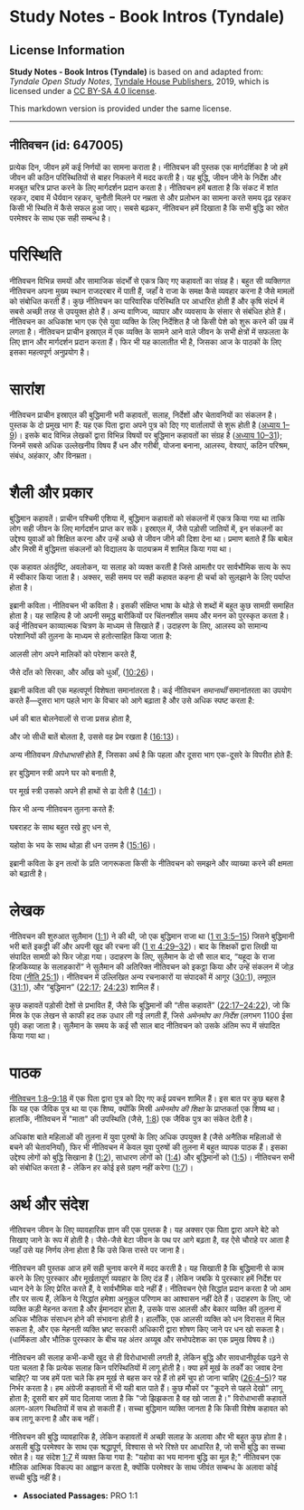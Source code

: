 # Study Notes - Book Intros (Tyndale)

## License Information

**Study Notes - Book Intros (Tyndale)** is based on and adapted from: _Tyndale Open Study Notes_, [Tyndale House Publishers](https://tyndaleopenresources.com/), 2019, which is licensed under a [CC BY-SA 4.0 license](https://creativecommons.org/licenses/by-sa/4.0/legalcode.en).

This markdown version is provided under the same license.



--------------------------------

## नीतिवचन (id: 647005)

प्रत्येक दिन, जीवन हमें कई निर्णयों का सामना कराता है। नीतिवचन की पुस्तक एक मार्गदर्शिका है जो हमें जीवन की कठिन परिस्थितियों से बाहर निकलने में मदद करती है। यह बुद्धि, जीवन जीने के निर्देश और मजबूत चरित्र प्राप्त करने के लिए मार्गदर्शन प्रदान करता है। नीतिवचन हमें बताता है कि संकट में शांत रहकर, दबाव में धैर्यवान रहकर, चुनौती मिलने पर नम्रता से और प्रलोभन का सामना करते समय दृढ़ रहकर किसी भी स्थिति में कैसे सफल हुआ जाए। सबसे बढ़कर, नीतिवचन हमें दिखाता है कि सभी बुद्धि का स्रोत परमेश्वर के साथ एक सही सम्बन्ध है।

परिस्थिति
=========

नीतिवचन विभिन्न समयों और सामाजिक संदर्भों से एकत्र किए गए कहावतों का संग्रह है। बहुत सी व्यक्तिगत नीतिवचन अपना मुख्य स्थान राजदरबार में पाती हैं, जहाँ वे राजा के समक्ष कैसे व्यवहार करना है जैसे मामलों को संबोधित करती हैं। कुछ नीतिवचन का पारिवारिक परिस्थिति पर आधारित होती हैं और कृषि संदर्भ में सबसे अच्छी तरह से उपयुक्त होते हैं। अन्य वाणिज्य, व्यापार और व्यवसाय के संसार से संबंधित होते हैं। नीतिवचन का अधिकांश भाग एक ऐसे युवा व्यक्ति के लिए निर्देशित है जो किसी पेशे को शुरू करने की उम्र में लगता है। नीतिवचन प्राचीन इस्राएल में एक व्यक्ति के सामने आने वाले जीवन के सभी क्षेत्रों में सफलता के लिए ज्ञान और मार्गदर्शन प्रदान करता हैं। फिर भी यह कालातीत भी है, जिसका आज के पाठकों के लिए इसका महत्वपूर्ण अनुप्रयोग है।

सारांश
======

नीतिवचन प्राचीन इस्राएल की बुद्धिमानी भरी कहावतों, सलाह, निर्देशों और चेतावनियों का संकलन है। पुस्तक के दो प्रमुख भाग हैं: यह एक पिता द्वारा अपने पुत्र को दिए गए वार्तालापों से शुरू होती है ([अध्याय 1–9](https://ref.ly/Prov1:1-Prov9:18))। इसके बाद विभिन्न लेखकों द्वारा विभिन्न विषयों पर बुद्धिमान कहावतों का संग्रह है ([अध्याय 10–31](https://ref.ly/Prov10:1-Prov31:31)); जिनमें सबसे अधिक उल्लेखनीय विषय हैं धन और गरीबी, योजना बनाना, आलस्य, वेश्याएं, कठिन परिश्रम, संबंध, अहंकार, और विनम्रता।

शैली और प्रकार
==============

बुद्धिमान कहावतें। प्राचीन पश्चिमी एशिया में, बुद्धिमान कहावतों को संकलनों में एकत्र किया गया था ताकि लोग सही जीवन के लिए मार्गदर्शन प्राप्त कर सकें। इस्राएल में, जैसे पड़ोसी जातियों में, इन संकलनों का उद्देश्य युवाओं को शिक्षित करना और उन्हें अच्छे से जीवन जीने की दिशा देना था। प्रमाण बताते हैं कि बाबेल और मिस्री में बुद्धिमत्ता संकलनों को विद्यालय के पाठ्यक्रम में शामिल किया गया था।

एक कहावत अंतर्दृष्टि, अवलोकन, या सलाह को व्यक्त करती है जिसे आमतौर पर सार्वभौमिक सत्य के रूप में स्वीकार किया जाता है। अक्सर, सही समय पर सही कहावत कहना ही चर्चा को सुलझाने के लिए पर्याप्त होता है।

इब्रानी कविता। नीतिवचन भी कविता है। इसकी संक्षिप्त भाषा के थोड़े से शब्दों में बहुत कुछ सामग्री समाहित होता है। यह साहित्य है जो अपनी समृद्ध बारीकियों पर चिंतनशील समय और मनन को पुरस्कृत करता है। कई नीतिवचन काव्यात्मक चित्रण के माध्यम से सिखाते हैं। उदाहरण के लिए, आलस्य को सामान्य परेशानियों की तुलना के माध्यम से हतोत्साहित किया जाता है:

आलसी लोग अपने मालिकों को परेशान करते हैं,

जैसे दाँत को सिरका, और आँख को धुआँ, ([10:26](https://ref.ly/Prov10:26))।

इब्रानी कविता की एक महत्वपूर्ण विशेषता समानांतरता है। कई नीतिवचन *समानार्थी* समानांतरता का उपयोग करते हैं—दूसरा भाग पहले भाग के विचार को आगे बढ़ाता है और उसे अधिक स्पष्ट करता है:

धर्म की बात बोलनेवालों से राजा प्रसन्न होता है, 

और जो सीधी बातें बोलता है, उससे वह प्रेम रखता है ([16:13](https://ref.ly/Prov16:13))।

अन्य नीतिवचन *विरोधाभासी* होते हैं, जिसका अर्थ है कि पहला और दूसरा भाग एक\-दूसरे के विपरीत होते हैं:

हर बुद्धिमान स्त्री अपने घर को बनाती है, 

पर मूर्ख स्त्री उसको अपने ही हाथों से ढा देती है ([14:1](https://ref.ly/Prov14:1))।

फिर भी अन्य नीतिवचन तुलना करते हैं:

घबराहट के साथ बहुत रखे हुए धन से, 

यहोवा के भय के साथ थोड़ा ही धन उत्तम है ([15:16](https://ref.ly/Prov15:16))।

इब्रानी कविता के इन तत्वों के प्रति जागरूकता किसी के नीतिवचन को समझने और व्याख्या करने की क्षमता को बढ़ाती है। 

लेखक
====

नीतिवचन की शुरुआत सुलैमान ([1:1](https://ref.ly/Prov1:1)) ने की थी, जो एक बुद्धिमान राजा था ([1 रा 3:5–15](https://ref.ly/1Kgs3:5-1Kgs3:15)) जिसने बुद्धिमानी भरी बातें इकट्ठी कीं और अपनी खुद की रचना की ([1 रा 4:29–32](https://ref.ly/1Kgs4:29-1Kgs4:32))। बाद के शिक्षकों द्वारा लिखी या संपादित सामग्री को फिर जोड़ा गया। उदाहरण के लिए, सुलैमान के दो सौ साल बाद, “यहूदा के राजा हिजकिय्याह के सलाहकारों” ने सुलैमान की अतिरिक्त नीतिवचन को इकट्ठा किया और उन्हें संकलन में जोड़ दिया ([नीति 25:1](https://ref.ly/Prov25:1))। नीतिवचन में उल्लिखित अन्य रचनाकारों या संपादकों में आगूर ([30:1](https://ref.ly/Prov30:1)), लमूएल ([31:1](https://ref.ly/Prov31:1)), और “बुद्धिमान” ([22:17](https://ref.ly/Prov22:17); [24:23](https://ref.ly/Prov24:23)) शामिल हैं।

कुछ कहावतें पड़ोसी देशों से प्रभावित हैं, जैसे कि बुद्धिमानों की “तीस कहावतें” ([22:17–24:22](https://ref.ly/Prov22:17-Prov24:22)), जो कि मिस्र के एक लेखन से काफी हद तक उधार ली गई लगती हैं, जिसे *अमेनमोप का निर्देश* (लगभग 1100 ईसा पूर्व) कहा जाता है। सुलैमान के समय के कई सौ साल बाद नीतिवचन को उसके अंतिम रूप में संपादित किया गया था। 

पाठक
====

[नीतिवचन 1:8–9:18](https://ref.ly/Prov1:8-Prov9:18) में एक पिता द्वारा पुत्र को दिए गए कई प्रवचन शामिल हैं। इस बात पर कुछ बहस है कि यह एक जैविक पुत्र था या एक शिष्य, क्योंकि मिस्री *अमेनमोप की शिक्षा* के प्राप्तकर्ता एक शिष्य था। हालांकि, नीतिवचन में "माता" की उपस्थिति (जैसे, [1:8](https://ref.ly/Prov1:8)) एक जैविक पुत्र का संकेत देती है।

अधिकांश बाते महिलाओं की तुलना में युवा पुरुषों के लिए अधिक उपयुक्त है (जैसे अनैतिक महिलाओं से बचने की चेतावनियाँ), फिर भी नीतिवचन में केवल युवा पुरुषों की तुलना में बहुत व्यापक पाठक हैं। इसका उद्देश्य लोगों को बुद्धि सिखाना है ([1:2](https://ref.ly/Prov1:2)), साधारण लोगों को ([1:4](https://ref.ly/Prov1:4)) और बुद्धिमानों को ([1:5](https://ref.ly/Prov1:5))। नीतिवचन सभी को संबोधित करता है \- लेकिन हर कोई इसे ग्रहण नहीं करेगा ([1:7](https://ref.ly/Prov1:7))।

अर्थ और संदेश
=============

नीतिवचन जीवन के लिए व्यावहारिक ज्ञान की एक पुस्तक है। यह अक्सर एक पिता द्वारा अपने बेटे को सिखाए जाने के रूप में होती है। जैसे\-जैसे बेटा जीवन के पथ पर आगे बढ़ता है, वह ऐसे चौराहे पर आता है जहाँ उसे यह निर्णय लेना होता है कि उसे किस रास्ते पर जाना है।

नीतिवचन की पुस्तक आज हमें सही चुनाव करने में मदद करती है। यह सिखाती है कि बुद्धिमानी से काम करने के लिए पुरस्कार और मूर्खतापूर्ण व्यवहार के लिए दंड हैं। लेकिन जबकि ये पुरस्कार हमें निर्देश पर ध्यान देने के लिए प्रेरित करते हैं, वे सार्वभौमिक वादे नहीं हैं। नीतिवचन ऐसे सिद्धांत प्रदान करता है जो आम तौर पर सत्य हैं, लेकिन ये सिद्धांत हमेशा अनुकूल परिणाम का आश्वासन नहीं देते हैं। उदाहरण के लिए, जो व्यक्ति कड़ी मेहनत करता है और ईमानदार होता है, उसके पास आलसी और बेकार व्यक्ति की तुलना में अधिक भौतिक संसाधन होने की संभावना होती है। हालाँकि, एक आलसी व्यक्ति को धन विरासत में मिल सकता है, और एक मेहनती व्यक्ति भ्रष्ट सरकारी अधिकारी द्वारा शोषण किए जाने पर धन खो सकता है। (धार्मिकता और भौतिक पुरस्कार के बीच यह अंतर अय्यूब और सभोपदेशक का एक प्रमुख विषय है।)

नीतिवचन की सलाह कभी\-कभी खुद से ही विरोधाभासी लगती है, लेकिन बुद्धि और सावधानीपूर्वक पढ़ने से पता चलता है कि प्रत्येक सलाह किन परिस्थितियों में लागू होती है। क्या हमें मूर्ख के तर्कों का जवाब देना चाहिए? या जब हमें पता चले कि हम मूर्ख से बहस कर रहे हैं तो हमें चुप हो जाना चाहिए ([26:4–5](https://ref.ly/Prov26:4-Prov26:5))? यह निर्भर करता है। हम अंग्रेजी कहावतों में भी यही बात पाते हैं। कुछ मौकों पर "कूदने से पहले देखो" लागू होता है; दूसरी बार हमें याद दिलाया जाता है कि "जो झिझकता है वह खो जाता है।" विरोधाभासी कहावतें अलग\-अलग स्थितियों में सच हो सकती हैं। सच्चा बुद्धिमान व्यक्ति जानता है कि किसी विशेष कहावत को कब लागू करना है और कब नहीं।

नीतिवचन की बुद्धि व्यावहारिक है, लेकिन कहावतों में अच्छी सलाह के अलावा और भी बहुत कुछ होता है। असली बुद्धि परमेश्वर के साथ एक श्रद्धापूर्ण, विश्वास से भरे रिश्ते पर आधारित है, जो सभी बुद्धि का सच्चा स्रोत है। यह संदेश [1:7](https://ref.ly/Prov1:7) में व्यक्त किया गया है: "यहोवा का भय मानना बुद्धि का मूल है;" नीतिवचन एक मौलिक आत्मिक विकल्प का आह्वान करता है, क्योंकि परमेश्वर के साथ जीवंत सम्बन्ध के अलावा कोई सच्ची बुद्धि नहीं है।

* **Associated Passages:** PRO 1:1

